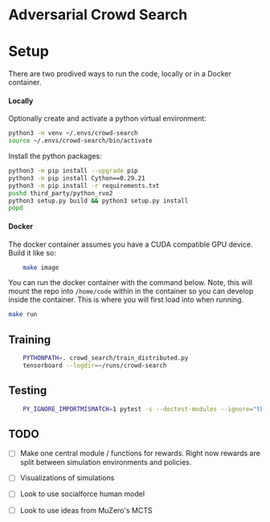 # Adversarial Crowd Search


# Setup

There are two prodived ways to run the code, locally or in a Docker container.


#### Locally

Optionally create and activate a python virtual environment:

```bash
python3 -m venv ~/.envs/crowd-search
source ~/.envs/crowd-search/bin/activate
```

Install the python packages:

```bash
python3 -m pip install --upgrade pip
python3 -m pip install Cython==0.29.21
python3 -m pip install -r requirements.txt
pushd third_party/python_rvo2
python3 setup.py build && python3 setup.py install
popd
```

#### Docker

The docker container assumes you have a CUDA compatible GPU device. Build
it like so:

```bash
    make image
```

You can run the docker container with the command below. Note, this will
mount the repo into `/home/code` within in the container so you can develop inside
the container. This is where you will first load into when running.

```bash
make run
```

## Training


```bash
    PYTHONPATH=. crowd_search/train_distributed.py 
    tensorboard --logdir=~/runs/crowd-search
```


## Testing
```bash
    PY_IGNORE_IMPORTMISMATCH=1 pytest -s --doctest-modules --ignore="third_party"
```

## TODO

- [ ] Make one central module / functions for rewards. Right now rewards are split
between simulation environments and policies.

- [ ] Visualizations of simulations

- [ ] Look to use socialforce human model

- [ ] Look to use ideas from MuZero's MCTS
